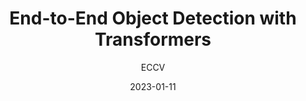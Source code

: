 ---
layout: seminar-post
title: "End-to-End Object Detection with Transformers"
subtitle: 'ECCV'
categories: Computer Vision
tags: [Object_Detection]
date: 2023-01-11
pdf_url: 'https://drive.google.com/file/d/1lK1mRXxGinCopYm9iBXz92r5L4zXykIt/preview'
---